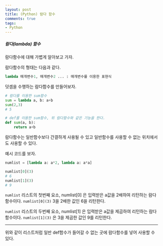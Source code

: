 ```yaml
---
layout: post
title: (Python) 람다 함수
comments: true
tags:
- Python
---
```



##### 람다(lambda) 함수

람다함수에 대해 가볍게 알아보고 가자.

람다함수의 형태는 다음과 같다.

```python
lambda 매개변수1, 매개변수2 ... : 매개변수를 이용한 표현식
```

덧셈을 수행하는 람다함수를 만들어보자.

```python
# 람다를 이용한 sum함수
sum = lambda a, b: a+b
sum(2,3)
# 5

# def를 이용한 sum함수, 위 람다함수와 같은 기능을 한다.
def sum(a, b):
    return a+b
```

람다함수는 일반함수보다 간결하게 사용될 수 있고 일반함수를 사용할 수 없는 위치에서도 사용할 수 있다.

예시 코드를 보자.

```python
numlist = [lambda a: a*2, lambda a: a*a]

numlist[0](3)
# 6
numlist[1](3)
# 9
```

`numlist` 리스트의 첫번째 요소, numlist[0] 은 입력받은 a값을 2배하여 리턴하는 람다함수이다. `numlist[0](3)` 3을 2배한 값인 6을 리턴한다.



`numlist` 리스트의 두번째 요소, numlist[1] 은 입력받은 a값을 제곱하여 리턴하는 람다함수이다. `numlist[1](3)` 은 3을 제곱한 값인 9를 리턴한다.



---

위와 같이 리스트처럼 일반 def함수가 들어갈 수 없는 곳에 람다함수를 넣어 사용할 수 있다. 
